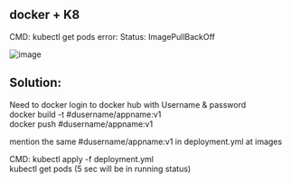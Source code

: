 

docker + K8
------
CMD: kubectl get pods
error: 
Status: ImagePullBackOff

![image](https://github.com/devopsmails/devops/assets/119680288/b01424b4-756d-4bdf-8718-d13157fe9876)


Solution:  
---------
Need to docker login to docker hub with Username & password  
docker build -t #dusername/appname:v1  
docker push #dusername/appname:v1  

mention the same #dusername/appname:v1 in deployment.yml at images  

CMD: kubectl apply -f deployment.yml  
kubectl get pods (5 sec will be in running status)  


